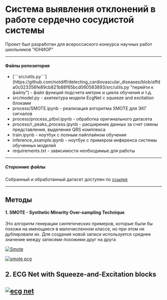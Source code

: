 # Система выявления отклонений в работе сердечно сосудистой системы

<p>Проект был разработан для всероссиского конкурса научных работ школьников "ЮНИОР"</p>

---

#### Файлы репозитория

<ul>
  <li>
    [```src/utils.py```](https://github.com/notdiff/detecting_cardiovascular_diseases/blob/affda0c023356fe89cb821b88f65bcd060583893/src/utils.py "перейти к файлу")  - файл функций подсчета метрик и цикла обучения и т.д.</li>
  <li>
    src/model.py - ахитектура модели EcgNet с squeeze and excitation блоками</li>
  <li>
    process/SMOTE.ipynb - реализация алгоритма SMOTE для ЭКГ сигналов</li>
  <li>
    process/process_ptbxl.ipynb - обработка оригинального датасета</li>
  <li>
    process/r_peaks_process.ipynb - расширение данных за счет смены представления, выделение QRS комплекса</li>
  <li>
    train.ipynb - ноутбук с полным пайплайном обучения</li>
  <li>
    inference_example.ipynb - ноутбук с примером инференса системы обученных моделей</li>
  <li>
    requirements.txt - зависимости необходимые для работы</li>
</ul>

---

##### Сторонние файлы

Собранный и обработанный датасет доступен по <a href="https://drive.google.com/file/d/1Rt0I7Svrx77tFMCsNubEQ-cDY8hD-iCk/view?usp=drive_linkk">ссылке<a/>

---
## Методы
#### 1. SMOTE - Synthetic Minority Over-sampling Technique
Это алгоритм генерации синтетических примеров, которые были бы похожи на имеющиеся в малочисленном классе, но при этом не дублировали их. Для создания новой записи используется среднее значение между записями похожими друг на друга

[![Smote](https://dataknowsall.com/hs-fs/hubfs/imbalanced.png?width=800&height=350&name=imbalanced.png)](https://dataknowsall.com/hs-fs/hubfs/imbalanced.png?width=800&height=350&name=imbalanced.png)

[![smote ecg](https://i.ibb.co/72ZsqfT/image.png)](https://i.ibb.co/72ZsqfT/image.png)

## 2. ECG Net with Squeeze-and-Excitation blocks
[![ecg net](https://i.ibb.co/dD3v41F/ecg.png "ecg net")](https://i.ibb.co/dD3v41F/ecg.png "ecg net")
---
